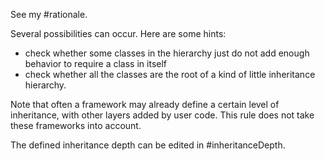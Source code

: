 See my #rationale.

Several possibilities can occur. Here are some hints:
- check whether some classes in the hierarchy just do not add enough behavior to require a class in itself
- check whether all the classes are the root of a kind of little inheritance hierarchy. 

Note that often a framework may already define a certain level of inheritance, with  other layers added by user code. This rule does not take these frameworks into account. 	
	
The defined inheritance depth can be edited in #inheritanceDepth.